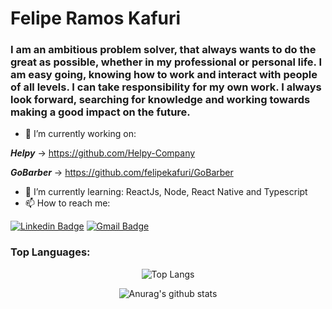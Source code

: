 # Felipe Ramos Kafuri

### I am an ambitious problem solver, that always wants to do the great as possible, whether in my professional or personal life. I am easy going, knowing how to work and interact with people of all levels. I can take responsibility for my own work. I always look forward, searching for knowledge and working towards making a good impact on the future. 

- 🔭 I’m currently working on:

***Helpy*** -> https://github.com/Helpy-Company

***GoBarber*** -> https://github.com/felipekafuri/GoBarber
- 🌱 I’m currently learning: ReactJs, Node, React Native and Typescript
- 📫 How to reach me: 

[![Linkedin Badge](https://img.shields.io/badge/-Felipe%20Kafuri-038cfc?style=flat-square&logo=Linkedin&logoColor=white&link=https://www.linkedin.com/in/felipekafuri/)](https://www.linkedin.com/in/felipekafuri/) 
[![Gmail Badge](https://img.shields.io/badge/-felipe11.rk@gmail.com-fc0b03?style=flat-square&logo=Gmail&logoColor=white&link=mailto:felipe11.rk@gmail.com)](mailto:felipe11.rk@gmail.com)

<h3>Top Languages:</h3>
<div align="center">
  
![Top Langs](https://github-readme-stats.vercel.app/api/top-langs/?username=felipekafuri&theme=tokyonight&show_icons=true)

![Anurag's github stats](https://github-readme-stats.vercel.app/api?username=felipekafuri&hide=contribs,prs&theme=tokyonight&show_icons=true)

</div>
